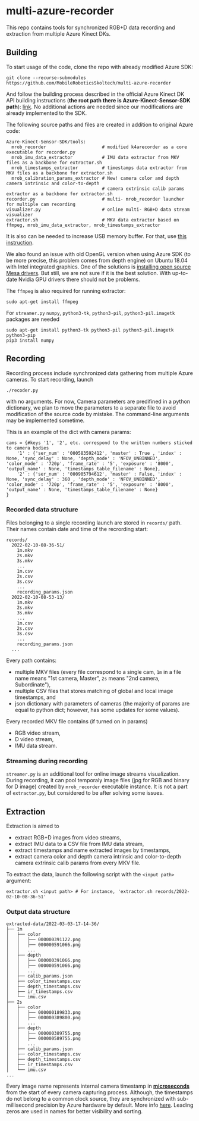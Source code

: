 # multi-azure-recorder
This repo contains tools for synchronized RGB+D data recording and extraction from multiple Azure Kinect DKs.


## Building
To start usage of the code, clone the repo with already modified Azure SDK:
```
git clone --recurse-submodules https://github.com/MobileRoboticsSkoltech/multi-azure-recorder
```

And follow the building process described in the official Azure Kinect DK API building instructions (__the root path there is Azure-Kinect-Sensor-SDK path__): [link](https://github.com/MobileRoboticsSkoltech/Azure-Kinect-Sensor-SDK/blob/e2d43f199956b3b40abd5d3a0d8eb6575699b9ae/docs/building.md). No additional actions are needed since our modifications are already implemented to the SDK. 

The following source paths and files are created in addition to original Azure code:  
```
Azure-Kinect-Sensor-SDK/tools:
  mrob_recorder                     # modified k4arecorder as a core executable for recorder.py
  mrob_imu_data_extractor           # IMU data extractor from MKV files as a backbone for extractor.sh
  mrob_timestamps_extractor         # timestamps data extractor from MKV files as a backbone for extractor.sh
  mrob_calibration_params_extractor # New! camera color and depth camera intrinsic and color-to-depth 
                                    # camera extrinsic calib params extractor as a backbone for extractor.sh
recorder.py                         # multi- mrob_recorder launcher for multiple cam recording
visualizer.py                       # online multi- RGB+D data stream visualizer
extractor.sh                        # MKV data extractor based on ffmpeg, mrob_imu_data_extractor, mrob_timestamps_extractor
```

It is also can be needed to increase USB memory buffer. For that, use [this instruction](https://importgeek.wordpress.com/2017/02/26/increase-usbfs-memory-limit-in-ubuntu/).

We also found an issue with old OpenGL version when using Azure SDK (to be more precise, this problem comes from depth engine) on Ubuntu 18.04 with Intel integrated graphics. One of the solutions is [installing open source Mesa drivers](https://itsfoss.com/install-mesa-ubuntu/). But still, we are not sure if it is the best solution. With up-to-date Nvidia GPU drivers there should not be problems.

The `ffmpeg` is also required for running extractor:
```shell
sudo apt-get install ffmpeg
```

For `streamer.py` `numpy`, `python3-tk`, `python3-pil`, `python3-pil.imagetk` packages are needed
```
sudo apt-get install python3-tk python3-pil python3-pil.imagetk python3-pip
pip3 install numpy
```


## Recording
Recording process include synchronized data gathering from multiple Azure cameras. To start recording, launch
```
./recoder.py
```
with no arguments. For now, Camera parameters are predifined in a python dictionary, we plan to move the parameters to a separate file to avoid modification of the source code by mistake. The command-line arguments may be implemented sometime.

This is an example of the dict with camera params:
```
cams = {#keys '1', '2', etc. correspond to the written numbers sticked to camera bodies
    '1' : {'ser_num' : '000583592412', 'master' : True , 'index' : None, 'sync_delay' : None, 'depth_mode' : 'NFOV_UNBINNED', 'color_mode' : '720p', 'frame_rate' : '5', 'exposure' : '8000', 'output_name' : None, 'timestamps_table_filename' : None},
    '2' : {'ser_num' : '000905794612', 'master' : False, 'index' : None, 'sync_delay' : 360 , 'depth_mode' : 'NFOV_UNBINNED', 'color_mode' : '720p', 'frame_rate' : '5', 'exposure' : '8000', 'output_name' : None, 'timestamps_table_filename' : None}
}
```

### Recorded data structure
Files belonging to a single recording launch are stored in `records/` path. Their names contain date and time of the recrording start:
```
records/
  2022-02-10-08-36-51/
    1m.mkv
    2s.mkv
    3s.mkv
    ...
    1m.csv
    2s.csv
    3s.csv
    ...
    recording_params.json
  2022-02-10-08-53-13/
    1m.mkv
    2s.mkv
    3s.mkv
    ...
    1m.csv
    2s.csv
    3s.csv
    ...
    recording_params.json
  ...
```
Every path contains:
- multiple MKV files (every file correspond to a single cam, `1m` in a file name means "1st camera, Master", `2s` means "2nd camera, Subordinate"),
- multiple CSV files that stores matching of global and local image timestamps, and
- json dictionary with parameters of cameras (the majority of params are equal to python dict; however, has some updates for some values).  

Every recorded MKV file contains (if turned on in params)
- RGB video stream,
- D video stream,
- IMU data stream.

### Streaming during recording
`streamer.py` is an additional tool for online image streams visualization. During recording, it can pool temporaly image files (jpg for RGB and binary for D image) created by `mrob_recorder` executable instance. It is not a part of `extractor.py`, but considered to be after solving some issues.

## Extraction
Extraction is aimed to
- extract RGB+D images from video streams,
- extract IMU data to a CSV file from IMU data stream,
- extract timestamps and name extracted images by timestamps,
- extract camera color and depth camera intrinsic and color-to-depth camera extrinsic calib params
from every MKV file.

To extract the data, launch the following script with the `<input path>` argument:
```
extractor.sh <input path> # For instance, 'extractor.sh records/2022-02-10-08-36-51'
```

### Output data structure
```
extracted-data/2022-03-03-17-14-36/
├── 1m
│   ├── color
│   │   ├── 000000391122.png
│   │   ├── 000000591066.png
│   │   ...
│   ├── depth
│   │   ├── 000000391066.png
│   │   ├── 000000591066.png
│   │   ...
│   ├── calib_params.json
│   ├── color_timestamps.csv
│   ├── depth_timestamps.csv
│   ├── ir_timestamps.csv
│   └── imu.csv
├── 2s
│   ├── color
│   │   ├── 000000189833.png
│   │   ├── 000000389800.png
│   │   ...
│   ├── depth
│   │   ├── 000000389755.png
│   │   ├── 000000589755.png
│   │   ...
│   ├── calib_params.json
│   ├── color_timestamps.csv
│   ├── depth_timestamps.csv
│   ├── ir_timestamps.csv
│   └── imu.csv
...
```
Every image name represents internal camera timestamp in <ins>__microseconds__</ins> from the start of every camera capturing process. Although, the timestamps do not belong to a common clock source, they are synchronized with sub-millisecond precision by Azure hardware by default. More info [here](https://box.zhores.net/index.php/s/93B2QYPxoBMS3aY?path=%2Fazures_timesync_analysis). Leading zeros are used in names for better visibility and sorting.
